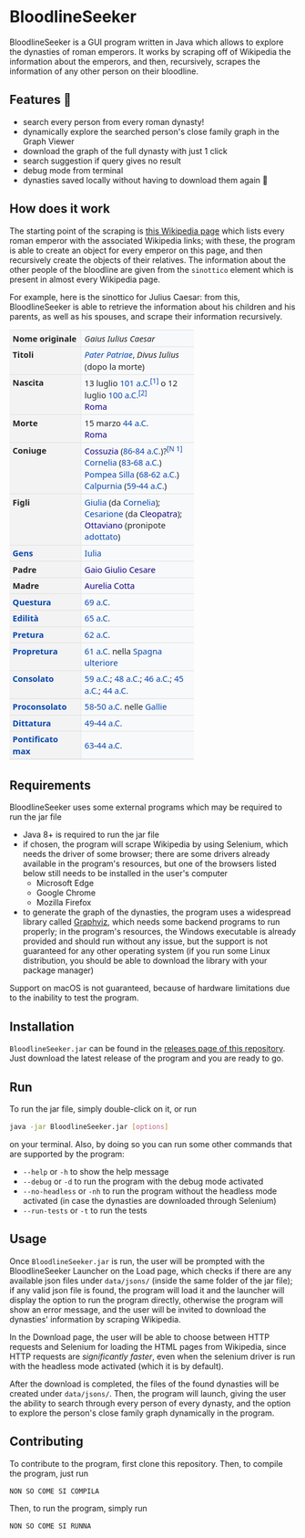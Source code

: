 # BloodlineSeeker

BloodlineSeeker is a GUI program written in Java which allows to explore the dynasties of roman emperors. It works by scraping off of Wikipedia the information about the emperors, and then, recursively, scrapes the information of any other person on their bloodline.

## Features 🚀

- search every person from every roman dynasty!
- dynamically explore the searched person's close family graph in the Graph Viewer
- download the graph of the full dynasty with just 1 click
- search suggestion if query gives no result
- debug mode from terminal
- dynasties saved locally without having to download them again 🥱

## How does it work

The starting point of the scraping is [this Wikipedia page](https://it.wikipedia.org/wiki/Imperatori_romani) which lists every roman emperor with the associated Wikipedia links; with these, the program is able to create an object for every emperor on this page, and then recursively create the objects of their relatives. The information about the other people of the bloodline are given from the `sinottico` element which is present in almost every Wikipedia page.

For example, here is the sinottico for Julius Caesar: from this, BloodlineSeeker is able to retrieve the information about his children and his parents, as well as his spouses, and scrape their information recursively.

![Julius Caesar's "sinottico"](repo_assets/sinottico.png)

## Requirements

BloodlineSeeker uses some external programs which may be required to run the jar file

- Java 8+ is required to run the jar file
- if chosen, the program will scrape Wikipedia by using Selenium, which needs the driver of some browser; there are some drivers already available in the program's resources, but one of the browsers listed below still needs to be installed in the user's computer
  - Microsoft Edge
  - Google Chrome
  - Mozilla Firefox
- to generate the graph of the dynasties, the program uses a widespread library called [Graphviz](https://graphviz.org/), which needs some backend programs to run properly; in the program's resources, the Windows executable is already provided and should run without any issue, but the support is not guaranteed for any other operating system (if you run some Linux distribution, you should be able to download the library with your package manager)

Support on macOS is not guaranteed, because of hardware limitations due to the inability to test the program.

## Installation

`BloodlineSeeker.jar` can be found in the [releases page of this repository](https://github.com/Exyss/BloodlineSeeker/releases). Just download the latest release of the program and you are ready to go.

## Run

To run the jar file, simply double-click on it, or run

```sh
java -jar BloodlineSeeker.jar [options]
```

on your terminal. Also, by doing so you can run some other commands that are supported by the program:

- `--help` or `-h` to show the help message
- `--debug` or `-d` to run the program with the debug mode activated
- `--no-headless` or `-nh` to run the program without the headless mode activated (in case the dynasties are downloaded through Selenium)
- `--run-tests` or `-t` to run the tests

## Usage

Once `BloodlineSeeker.jar` is run, the user will be prompted with the BloodlineSeeker Launcher on the Load page, which checks if there are any available json files under `data/jsons/` (inside the same folder of the jar file); if any valid json file is found, the program will load it and the launcher will display the option to run the program directly, otherwise the program will show an error message, and the user will be invited to download the dynasties' information by scraping Wikipedia.

In the Download page, the user will be able to choose between HTTP requests and Selenium for loading the HTML pages from Wikipedia, since HTTP requests are *significantly faster*, even when the selenium driver is run with the headless mode activated (which it is by default).

After the download is completed, the files of the found dynasties will be created under `data/jsons/`. Then, the program will launch, giving the user the ability to search through every person of every dynasty, and the option to explore the person's close family graph dynamically in the program.

## Contributing

To contribute to the program, first clone this repository. Then, to compile the program, just run

```sh
NON SO COME SI COMPILA
```

Then, to run the program, simply run

```sh
NON SO COME SI RUNNA
```
